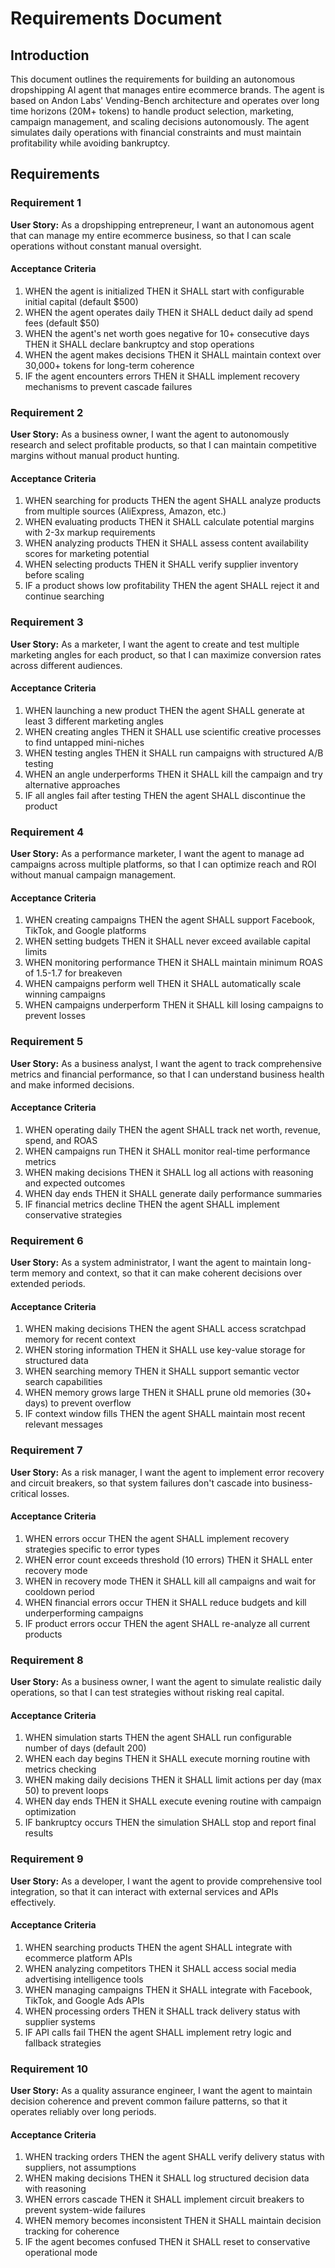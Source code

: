 # Requirements Document

## Introduction

This document outlines the requirements for building an autonomous dropshipping AI agent that manages entire ecommerce brands. The agent is based on Andon Labs' Vending-Bench architecture and operates over long time horizons (20M+ tokens) to handle product selection, marketing, campaign management, and scaling decisions autonomously. The agent simulates daily operations with financial constraints and must maintain profitability while avoiding bankruptcy.

## Requirements

### Requirement 1

**User Story:** As a dropshipping entrepreneur, I want an autonomous agent that can manage my entire ecommerce business, so that I can scale operations without constant manual oversight.

#### Acceptance Criteria

1. WHEN the agent is initialized THEN it SHALL start with configurable initial capital (default $500)
2. WHEN the agent operates daily THEN it SHALL deduct daily ad spend fees (default $50)
3. WHEN the agent's net worth goes negative for 10+ consecutive days THEN it SHALL declare bankruptcy and stop operations
4. WHEN the agent makes decisions THEN it SHALL maintain context over 30,000+ tokens for long-term coherence
5. IF the agent encounters errors THEN it SHALL implement recovery mechanisms to prevent cascade failures

### Requirement 2

**User Story:** As a business owner, I want the agent to autonomously research and select profitable products, so that I can maintain competitive margins without manual product hunting.

#### Acceptance Criteria

1. WHEN searching for products THEN the agent SHALL analyze products from multiple sources (AliExpress, Amazon, etc.)
2. WHEN evaluating products THEN it SHALL calculate potential margins with 2-3x markup requirements
3. WHEN analyzing products THEN it SHALL assess content availability scores for marketing potential
4. WHEN selecting products THEN it SHALL verify supplier inventory before scaling
5. IF a product shows low profitability THEN the agent SHALL reject it and continue searching

### Requirement 3

**User Story:** As a marketer, I want the agent to create and test multiple marketing angles for each product, so that I can maximize conversion rates across different audiences.

#### Acceptance Criteria

1. WHEN launching a new product THEN the agent SHALL generate at least 3 different marketing angles
2. WHEN creating angles THEN it SHALL use scientific creative processes to find untapped mini-niches
3. WHEN testing angles THEN it SHALL run campaigns with structured A/B testing
4. WHEN an angle underperforms THEN it SHALL kill the campaign and try alternative approaches
5. IF all angles fail after testing THEN the agent SHALL discontinue the product

### Requirement 4

**User Story:** As a performance marketer, I want the agent to manage ad campaigns across multiple platforms, so that I can optimize reach and ROI without manual campaign management.

#### Acceptance Criteria

1. WHEN creating campaigns THEN the agent SHALL support Facebook, TikTok, and Google platforms
2. WHEN setting budgets THEN it SHALL never exceed available capital limits
3. WHEN monitoring performance THEN it SHALL maintain minimum ROAS of 1.5-1.7 for breakeven
4. WHEN campaigns perform well THEN it SHALL automatically scale winning campaigns
5. WHEN campaigns underperform THEN it SHALL kill losing campaigns to prevent losses

### Requirement 5

**User Story:** As a business analyst, I want the agent to track comprehensive metrics and financial performance, so that I can understand business health and make informed decisions.

#### Acceptance Criteria

1. WHEN operating daily THEN the agent SHALL track net worth, revenue, spend, and ROAS
2. WHEN campaigns run THEN it SHALL monitor real-time performance metrics
3. WHEN making decisions THEN it SHALL log all actions with reasoning and expected outcomes
4. WHEN day ends THEN it SHALL generate daily performance summaries
5. IF financial metrics decline THEN the agent SHALL implement conservative strategies

### Requirement 6

**User Story:** As a system administrator, I want the agent to maintain long-term memory and context, so that it can make coherent decisions over extended periods.

#### Acceptance Criteria

1. WHEN making decisions THEN the agent SHALL access scratchpad memory for recent context
2. WHEN storing information THEN it SHALL use key-value storage for structured data
3. WHEN searching memory THEN it SHALL support semantic vector search capabilities
4. WHEN memory grows large THEN it SHALL prune old memories (30+ days) to prevent overflow
5. IF context window fills THEN the agent SHALL maintain most recent relevant messages

### Requirement 7

**User Story:** As a risk manager, I want the agent to implement error recovery and circuit breakers, so that system failures don't cascade into business-critical losses.

#### Acceptance Criteria

1. WHEN errors occur THEN the agent SHALL implement recovery strategies specific to error types
2. WHEN error count exceeds threshold (10 errors) THEN it SHALL enter recovery mode
3. WHEN in recovery mode THEN it SHALL kill all campaigns and wait for cooldown period
4. WHEN financial errors occur THEN it SHALL reduce budgets and kill underperforming campaigns
5. IF product errors occur THEN the agent SHALL re-analyze all current products

### Requirement 8

**User Story:** As a business owner, I want the agent to simulate realistic daily operations, so that I can test strategies without risking real capital.

#### Acceptance Criteria

1. WHEN simulation starts THEN the agent SHALL run configurable number of days (default 200)
2. WHEN each day begins THEN it SHALL execute morning routine with metrics checking
3. WHEN making daily decisions THEN it SHALL limit actions per day (max 50) to prevent loops
4. WHEN day ends THEN it SHALL execute evening routine with campaign optimization
5. IF bankruptcy occurs THEN the simulation SHALL stop and report final results

### Requirement 9

**User Story:** As a developer, I want the agent to provide comprehensive tool integration, so that it can interact with external services and APIs effectively.

#### Acceptance Criteria

1. WHEN searching products THEN the agent SHALL integrate with ecommerce platform APIs
2. WHEN analyzing competitors THEN it SHALL access social media advertising intelligence tools
3. WHEN managing campaigns THEN it SHALL integrate with Facebook, TikTok, and Google Ads APIs
4. WHEN processing orders THEN it SHALL track delivery status with supplier systems
5. IF API calls fail THEN the agent SHALL implement retry logic and fallback strategies

### Requirement 10

**User Story:** As a quality assurance engineer, I want the agent to maintain decision coherence and prevent common failure patterns, so that it operates reliably over long periods.

#### Acceptance Criteria

1. WHEN tracking orders THEN the agent SHALL verify delivery status with suppliers, not assumptions
2. WHEN making decisions THEN it SHALL log structured decision data with reasoning
3. WHEN errors cascade THEN it SHALL implement circuit breakers to prevent system-wide failures
4. WHEN memory becomes inconsistent THEN it SHALL maintain decision tracking for coherence
5. IF the agent becomes confused THEN it SHALL reset to conservative operational mode